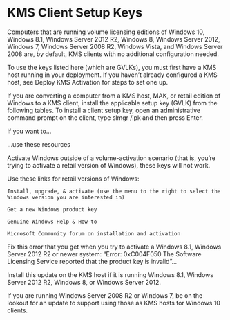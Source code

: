 # KMS Client Setup Keys
Computers that are running volume licensing editions of Windows 10, Windows 8.1, Windows Server 2012 R2, Windows 8, Windows Server 2012, Windows 7, Windows Server 2008 R2, Windows Vista, and Windows Server 2008 are, by default, KMS clients with no additional configuration needed.

To use the keys listed here (which are GVLKs), you must first have a KMS host running in your deployment. If you haven’t already configured a KMS host, see Deploy KMS Activation for steps to set one up.

If you are converting a computer from a KMS host, MAK, or retail edition of Windows to a KMS client, install the applicable setup key (GVLK) from the following tables. To install a client setup key, open an administrative command prompt on the client, type slmgr /ipk <setup key> and then press Enter.

If you want to…
	

…use these resources

Activate Windows outside of a volume-activation scenario (that is, you’re trying to activate a retail version of Windows), these keys will not work.
	

Use these links for retail versions of Windows:

    Install, upgrade, & activate (use the menu to the right to select the Windows version you are interested in)

    Get a new Windows product key

    Genuine Windows Help & How-to

    Microsoft Community forum on installation and activation

Fix this error that you get when you try to activate a Windows 8.1, Windows Server 2012 R2 or newer system: “Error: 0xC004F050 The Software Licensing Service reported that the product key is invalid”…
	

Install this update on the KMS host if it is running Windows 8.1, Windows Server 2012 R2, Windows 8, or Windows Server 2012.

If you are running Windows Server 2008 R2 or Windows 7, be on the lookout for an update to support using those as KMS hosts for Windows 10 clients.

